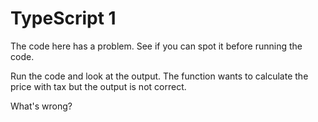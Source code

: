 # TypeScript 1

The code here has a problem. See if you can spot it before running the code. 

Run the code and look at the output. The function wants to calculate the price with tax but the output is not correct. 

What's wrong? 
